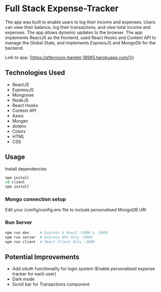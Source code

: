 # Full Stack Expense-Tracker

The app was built to enable users to log their income and expenses. Users can view their balance, log their transactions, and view total income and expenses. The app allows dynamic updates to the browser. The app implements ReactJS as the frontend, used React Hooks and Context API to manage the Global State, and implements ExpressJS and MongoDb for the backend.

Link to app: [https://afternoon-hamlet-18985.herokuapp.com/]()

## Technologies Used
* ReactJS
* ExpressJS
* Mongoose
* NodeJS
* React Hooks
* Context API
* Axios
* Morgan
* dotenv
* Colors
* HTML
* CSS

## Usage

Install dependencies

```bash
npm install 
cd client
npm install
```

### Mongo connection setup

Edit your /config/config.env file to include personalised MongoDB URI

### Run Server

```bash
npm run dev     # Express & React :3000 & :5000
npm run server  # Express API Only :5000
npm run client  # React Client Only :3000
```


## Potential Improvements

* Add oAuth functionality for login system (Enable personalised expense tracker for each user)
* Dark mode
* Scroll bar for Transactions component
